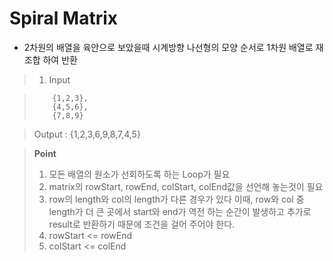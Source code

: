 # Spiral Matrix

- 2차원의 배열을 육안으로 보았을때 시계방향 나선형의 모양 순서로 1차원 배열로 재조합 하여 반환 

> 1. Input

>         {1,2,3}, 
>         {4,5,6}, 
>         {7,8,9}

> Output : {1,2,3,6,9,8,7,4,5}

> **Point**
> 1. 모든 배열의 원소가 선회하도록 하는 Loop가 필요
> 2. matrix의 rowStart, rowEnd, colStart, colEnd값을 선언해 놓는것이 필요
> 3. row의 length와 col의 length가 다른 경우가 있다
> 이때, row와 col 중 length가 더 큰 곳에서 start와 end가 역전 하는 순간이 발생하고
> 추가로 result로 반환하기 때문에 조건을 걸어 주어야 한다.
> 1. rowStart <= rowEnd
> 2. colStart <= colEnd